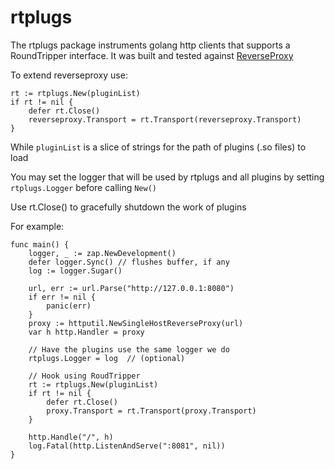 # rtplugs

The rtplugs package instruments golang http clients that supports a RoundTripper interface.
It was built and tested against [ReverseProxy](https://pkg.go.dev/net/http/httputil#ReverseProxy)

To extend reverseproxy use:
```
rt := rtplugs.New(pluginList)
if rt != nil {
    defer rt.Close()
    reverseproxy.Transport = rt.Transport(reverseproxy.Transport)
}
```  
While `pluginList` is a slice of strings for the path of plugins (.so files) to load

You may set the logger that will be used by rtplugs and all plugins by setting 
`rtplugs.Logger` before calling `New()`

Use rt.Close() to gracefully shutdown the work of plugins

For example:
```
func main() {
	logger, _ := zap.NewDevelopment()
	defer logger.Sync() // flushes buffer, if any
	log := logger.Sugar()

	url, err := url.Parse("http://127.0.0.1:8080")
	if err != nil {
		panic(err)
	}
	proxy := httputil.NewSingleHostReverseProxy(url)
	var h http.Handler = proxy

	// Have the plugins use the same logger we do    
    rtplugs.Logger = log  // (optional)

    // Hook using RoudTripper
    rt := rtplugs.New(pluginList)
    if rt != nil {
        defer rt.Close()
        proxy.Transport = rt.Transport(proxy.Transport)
    }

	http.Handle("/", h)
	log.Fatal(http.ListenAndServe(":8081", nil))
}
```  
